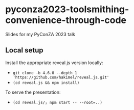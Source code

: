 # pyconza2023-toolsmithing-convenience-through-code
Slides for my PyConZA 2023 talk


## Local setup

Install the appropriate reveal.js version locally:
- `git clone -b 4.6.0 --depth 1 'https://github.com/hakimel/reveal.js.git'`
- `(cd reveal.js && npm install)`

To serve the presentation:
- `(cd reveal.js/; npm start -- --root=..)`
